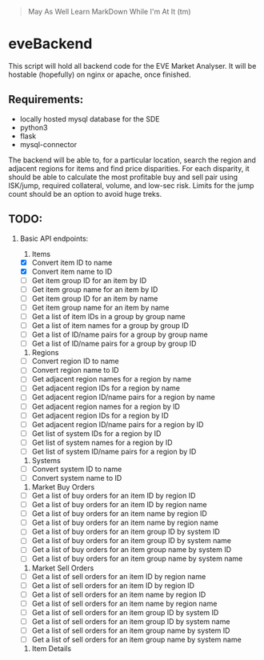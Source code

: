 > May As Well Learn MarkDown While I'm At It (tm)


# eveBackend

This script will hold all backend code for the EVE Market Analyser.
It will be hostable (hopefully) on nginx or apache, once finished.

## Requirements:
* locally hosted mysql database for the SDE
* python3
* flask
* mysql-connector

The backend will be able to, for a particular location, search the
region and adjacent regions for items and find price disparities. 
For each disparity, it should be able to calculate the most profitable
buy and sell pair using ISK/jump, required collateral, volume, and 
low-sec risk. Limits for the jump count should be an option to avoid
huge treks.

## TODO:
1. Basic API endpoints:

	1. Items

	- [x] Convert item ID to name
	- [x] Convert item name to ID
	- [ ] Get item group ID for an item by ID
	- [ ] Get item group name for an item by ID
	- [ ] Get item group ID for an item by name
	- [ ] Get item group name for an item by name
	- [ ] Get a list of item IDs in a group by group name
	- [ ] Get a list of item names for a group by group ID	
	- [ ] Get a list of ID/name pairs for a group by group name
	- [ ] Get a list of ID/name pairs for a group by group ID

	1. Regions

	- [ ] Convert region ID to name
	- [ ] Convert region name to ID
	- [ ] Get adjacent region names for a region by name
	- [ ] Get adjacent region IDs for a region by name
	- [ ] Get adjacent region ID/name pairs for a region by name
	- [ ] Get adjacent region names for a region by ID
	- [ ] Get adjacent region IDs for a region by ID
	- [ ] Get adjacent region ID/name pairs for a region by ID
	- [ ] Get list of system IDs for a region by ID
	- [ ] Get list of system names for a region by ID
	- [ ] Get list of system ID/name pairs for a region by ID

	1. Systems

	- [ ] Convert system ID to name
	- [ ] Convert system name to ID

	1. Market Buy Orders

	- [ ] Get a list of buy orders for an item ID by region ID
	- [ ] Get a list of buy orders for an item ID by region name
	- [ ] Get a list of buy orders for an item name by region ID
	- [ ] Get a list of buy orders for an item name by region name
	- [ ] Get a list of buy orders for an item group ID by system ID
	- [ ] Get a list of buy orders for an item group ID by system name
	- [ ] Get a list of buy orders for an item group name by system ID
	- [ ] Get a list of buy orders for an item group name by system name

	1. Market Sell Orders

	- [ ] Get a list of sell orders for an item ID by region name
	- [ ] Get a list of sell orders for an item ID by region ID
	- [ ] Get a list of sell orders for an item name by region ID
	- [ ] Get a list of sell orders for an item name by region name
	- [ ] Get a list of sell orders for an item group ID by system ID
	- [ ] Get a list of sell orders for an item group ID by system name
	- [ ] Get a list of sell orders for an item group name by system ID
	- [ ] Get a list of sell orders for an item group name by system name

	1. Item Details
